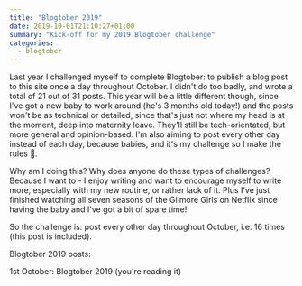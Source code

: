 ```yaml
---
title: "Blogtober 2019"
date: 2019-10-01T21:10:27+01:00
summary: "Kick-off for my 2019 Blogtober challenge"
categories:
  - blogtober
---
```


Last year I challenged myself to complete Blogtober: to publish a blog post to this site once a day throughout October. I didn't do too badly, and wrote a total of 21 out of 31 posts. This year will be a little different though, since I've got a new baby to work around (he's 3 months old today!) and the posts won't be as technical or detailed, since that's just not where my head is at the moment, deep into maternity leave. They'll still be tech-orientated, but more general and opinion-based. I'm also aiming to post every other day instead of each day, because babies, and it's my challenge so I make the rules 🤠.

Why am I doing this? Why does anyone do these types of challenges? Because I want to - I enjoy writing and want to encourage myself to write more, especially with my new routine, or rather lack of it. Plus I've just finished watching all seven seasons of the Gilmore Girls on Netflix since having the baby and I've got a bit of spare time!

So the challenge is: post every other day throughout October, i.e. 16 times (this post is included).

Blogtober 2019 posts:

1st October: Blogtober 2019 (you're reading it)
